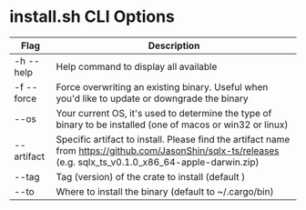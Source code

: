 # install.sh CLI Options

| Flag       | Description                                                                                                                                                  |
|------------|--------------------------------------------------------------------------------------------------------------------------------------------------------------|
| -h --help  | Help command to display all available                                                                                                                        |
| -f --force | Force overwriting an existing binary. Useful when you'd like to update or downgrade the binary                                                               |
| --os       | Your current OS, it's used to determine the type of binary to be installed (one of macos or win32 or linux)                                                  |
| --artifact | Specific artifact to install. Please find the artifact name from https://github.com/JasonShin/sqlx-ts/releases (e.g. sqlx_ts_v0.1.0_x86_64-apple-darwin.zip) |
| --tag      | Tag (version) of the crate to install (default )                                                                                                             |
| --to       | Where to install the binary (default to ~/.cargo/bin)                                                                                                        |
